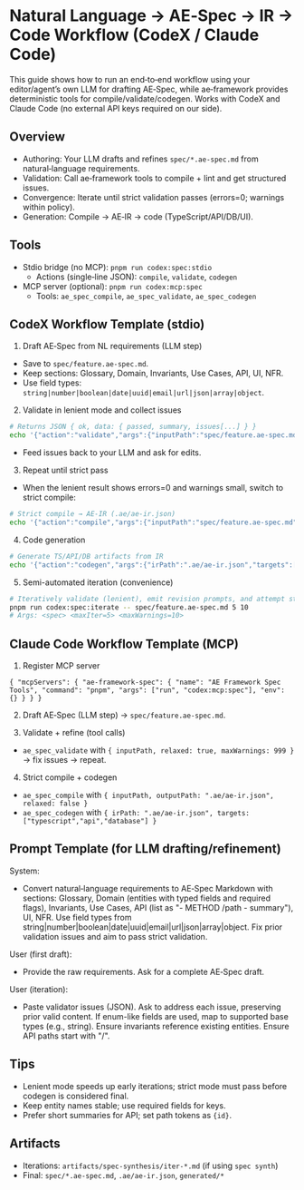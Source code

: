 # Natural Language → AE‑Spec → IR → Code Workflow (CodeX / Claude Code)

This guide shows how to run an end‑to‑end workflow using your editor/agent’s own LLM for drafting AE‑Spec, while ae‑framework provides deterministic tools for compile/validate/codegen. Works with CodeX and Claude Code (no external API keys required on our side).

## Overview

- Authoring: Your LLM drafts and refines `spec/*.ae-spec.md` from natural‑language requirements.
- Validation: Call ae‑framework tools to compile + lint and get structured issues.
- Convergence: Iterate until strict validation passes (errors=0; warnings within policy).
- Generation: Compile → AE‑IR → code (TypeScript/API/DB/UI).

## Tools

- Stdio bridge (no MCP): `pnpm run codex:spec:stdio`
  - Actions (single‑line JSON): `compile`, `validate`, `codegen`
- MCP server (optional): `pnpm run codex:mcp:spec`
  - Tools: `ae_spec_compile`, `ae_spec_validate`, `ae_spec_codegen`

## CodeX Workflow Template (stdio)

1) Draft AE‑Spec from NL requirements (LLM step)
- Save to `spec/feature.ae-spec.md`.
- Keep sections: Glossary, Domain, Invariants, Use Cases, API, UI, NFR.
- Use field types: `string|number|boolean|date|uuid|email|url|json|array|object`.

2) Validate in lenient mode and collect issues
```bash
# Returns JSON { ok, data: { passed, summary, issues[...] } }
echo '{"action":"validate","args":{"inputPath":"spec/feature.ae-spec.md","relaxed":true,"maxWarnings":999}}' | pnpm run codex:spec:stdio
```
- Feed issues back to your LLM and ask for edits.

3) Repeat until strict pass
- When the lenient result shows errors=0 and warnings small, switch to strict compile:
```bash
# Strict compile → AE‑IR (.ae/ae-ir.json)
echo '{"action":"compile","args":{"inputPath":"spec/feature.ae-spec.md","outputPath":".ae/ae-ir.json","relaxed":false}}' | pnpm run codex:spec:stdio
```

4) Code generation
```bash
# Generate TS/API/DB artifacts from IR
echo '{"action":"codegen","args":{"irPath":".ae/ae-ir.json","targets":["typescript","api","database"]}}' | pnpm run codex:spec:stdio
```

5) Semi-automated iteration (convenience)
```bash
# Iteratively validate (lenient), emit revision prompts, and attempt strict compile+codegen
pnpm run codex:spec:iterate -- spec/feature.ae-spec.md 5 10
# Args: <spec> <maxIter=5> <maxWarnings=10>
```

## Claude Code Workflow Template (MCP)

1) Register MCP server
```jsonc
{ "mcpServers": { "ae-framework-spec": { "name": "AE Framework Spec Tools", "command": "pnpm", "args": ["run", "codex:mcp:spec"], "env": {} } } }
```

2) Draft AE‑Spec (LLM step) → `spec/feature.ae-spec.md`.

3) Validate + refine (tool calls)
- `ae_spec_validate` with `{ inputPath, relaxed: true, maxWarnings: 999 }` → fix issues → repeat.

4) Strict compile + codegen
- `ae_spec_compile` with `{ inputPath, outputPath: ".ae/ae-ir.json", relaxed: false }`
- `ae_spec_codegen` with `{ irPath: ".ae/ae-ir.json", targets: ["typescript","api","database"] }`

## Prompt Template (for LLM drafting/refinement)

System:
- Convert natural‑language requirements to AE‑Spec Markdown with sections: Glossary, Domain (entities with typed fields and required flags), Invariants, Use Cases, API (list as "- METHOD /path - summary"), UI, NFR. Use field types from string|number|boolean|date|uuid|email|url|json|array|object. Fix prior validation issues and aim to pass strict validation.

User (first draft):
- Provide the raw requirements. Ask for a complete AE‑Spec draft.

User (iteration):
- Paste validator issues (JSON). Ask to address each issue, preserving prior valid content. If enum-like fields are used, map to supported base types (e.g., string). Ensure invariants reference existing entities. Ensure API paths start with "/".

## Tips

- Lenient mode speeds up early iterations; strict mode must pass before codegen is considered final.
- Keep entity names stable; use required fields for keys.
- Prefer short summaries for API; set path tokens as `{id}`.

## Artifacts
- Iterations: `artifacts/spec-synthesis/iter-*.md` (if using `spec synth`)
- Final: `spec/*.ae-spec.md`, `.ae/ae-ir.json`, `generated/*`
